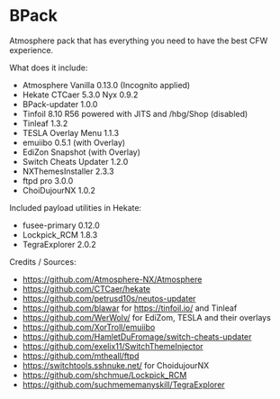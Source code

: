 # BPack

Atmosphere pack that has everything you need to have the best CFW experience.

What does it include:

* Atmosphere Vanilla 0.13.0 (Incognito applied)
* Hekate CTCaer 5.3.0 Nyx 0.9.2
* BPack-updater 1.0.0
* Tinfoil 8.10 R56 powered with JITS and /hbg/Shop (disabled)
* Tinleaf 1.3.2
* TESLA Overlay Menu 1.1.3
* emuiibo 0.5.1 (with Overlay)
* EdiZon Snapshot (with Overlay)
* Switch Cheats Updater 1.2.0
* NXThemesInstaller 2.3.3
* ftpd pro 3.0.0
* ChoiDujourNX 1.0.2

Included payload utilities in Hekate:

* fusee-primary 0.12.0
* Lockpick_RCM 1.8.3
* TegraExplorer 2.0.2

Credits / Sources:
* https://github.com/Atmosphere-NX/Atmosphere
* https://github.com/CTCaer/hekate
* https://github.com/petrusd10s/neutos-updater
* https://github.com/blawar for https://tinfoil.io/ and Tinleaf
* https://github.com/WerWolv/ for EdiZom, TESLA and their overlays
* https://github.com/XorTroll/emuiibo
* https://github.com/HamletDuFromage/switch-cheats-updater
* https://github.com/exelix11/SwitchThemeInjector
* https://github.com/mtheall/ftpd
* https://switchtools.sshnuke.net/ for ChoidujourNX
* https://github.com/shchmue/Lockpick_RCM
* https://github.com/suchmememanyskill/TegraExplorer
